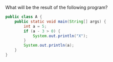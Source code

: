 What will be the result of the following program?

```java
public class A {
    public static void main(String[] args) {
        int a = 5;
        if (a - 3 > 0) {
            System.out.println("X");
        }
        System.out.println(a);
    }
}
```